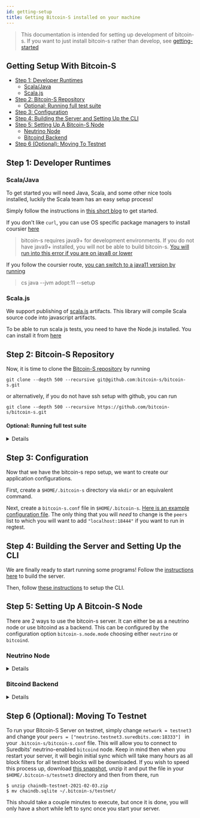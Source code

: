 ```yaml
---
id: getting-setup
title: Getting Bitcoin-S installed on your machine
---
```


> This documentation is intended for setting up development of bitcoin-s.
> If you want to just install bitcoin-s rather than develop, 
> see [getting-started](getting-started.md)

## Getting Setup With Bitcoin-S

<!-- START doctoc generated TOC please keep comment here to allow auto update -->
<!-- DON'T EDIT THIS SECTION, INSTEAD RE-RUN doctoc TO UPDATE -->
<!-- END doctoc -->

- [Step 1: Developer Runtimes](#step-1--developer-runtimes)
  * [Scala/Java](#scala-java)
  * [Scala.js](#scalajs)
- [Step 2: Bitcoin-S Repository](#step-2--bitcoin-s-repository)
    + [Optional: Running full test suite](#optional--running-full-test-suite)
- [Step 3: Configuration](#step-3--configuration)
- [Step 4: Building the Server and Setting Up the CLI](#step-4--building-the-server-and-setting-up-the-cli)
- [Step 5: Setting Up A Bitcoin-S Node](#step-5--setting-up-a-bitcoin-s-node)
  * [Neutrino Node](#neutrino-node)
  * [Bitcoind Backend](#bitcoind-backend)
- [Step 6 (Optional): Moving To Testnet](#step-6--optional---moving-to-testnet)

<!-- END doctoc generated TOC please keep comment here to allow auto update -->


## Step 1: Developer Runtimes

### Scala/Java
To get started you will need Java, Scala, and some other nice tools installed, luckily the Scala team has an easy setup process!

Simply follow the instructions in [this short blog](https://www.scala-lang.org/2020/06/29/one-click-install.html) to get started.

If you don't like `curl`, you can use OS specific package managers to install coursier [here](https://get-coursier.io/docs/2.0.0-RC2/cli-overview.html#installation)

>bitcoin-s requires java9+ for development environments. If you do not have java9+ installed, you will not be able to build bitcoin-s.
[You will run into this error if you are on java8 or lower](https://github.com/bitcoin-s/bitcoin-s/issues/3298)

If you follow the coursier route, [you can switch to a java11 version by running](https://get-coursier.io/docs/2.0.0-RC6-15/cli-java.html)

>cs java --jvm adopt:11 --setup

### Scala.js

We support publishing of [scala.js](https://www.scala-js.org/) artifacts. 
This library will compile Scala source code into javascript artifacts.

To be able to run scala js tests, you need to have the Node.js installed.
You can install it from [here](https://nodejs.org/en/)

## Step 2: Bitcoin-S Repository

Now, it is time to clone the [Bitcoin-S repository](https://github.com/bitcoin-s/bitcoin-s/) by running

```bashrc
git clone --depth 500 --recursive git@github.com:bitcoin-s/bitcoin-s.git
```

or alternatively, if you do not have ssh setup with github, you can run

```bashrc
git clone --depth 500 --recursive https://github.com/bitcoin-s/bitcoin-s.git
```


#### Optional: Running full test suite
<details>
> WARNING: This should not be done on low resource machines. Running the entire test suite requires at minimum of 4GB
> of RAM on the machine you are running this on.

To run the entire test suite, you need to download all bitcoind instances and eclair instances. This is needed for unit tests
or binding bitcoin-s to a bitcoind instance if you do not have locally running instances.

```bashrc
sbt downloadBitcoind
sbt downloadEclair
```

If you want to run the entire test suite you can run the following command after you download bitcoind
and eclair.

```bashrc
sbt test
```
</details>


## Step 3: Configuration

Now that we have the bitcoin-s repo setup, we want to create our application configurations. 

First, create a `$HOME/.bitcoin-s` directory via `mkdir` or an equivalent command. 

Next, create a `bitcoin-s.conf` file in `$HOME/.bitcoin-s`. [Here is an example configuration file](config/configuration.md#example-configuration-file). The only thing that you will _need_ to change is the `peers` list to which you will want to add `"localhost:18444"` if you want to run in regtest.

## Step 4: Building the Server and Setting Up the CLI

We are finally ready to start running some programs! Follow the [instructions here](applications/server.md#building-the-server) to build the server. 

Then, follow [these instructions](applications/cli.md) to setup the CLI.

## Step 5: Setting Up A Bitcoin-S Node

There are 2 ways to use the bitcoin-s server. It can either be as a neutrino node or use bitcoind as a backend.
This can be configured by the configuration option `bitcoin-s.node.mode` choosing either `neutrino` or `bitcoind`.

### Neutrino Node

<details>
To use a neutrino server you need to be paired with a bitcoin node that can serve compact filters.
[Suredbits](https://suredbits.com/) runs a mainnet and testnet node you can connect to them by setting your `peers` config option in the `$HOME/.bitcoin-s/bitcoin-s.conf` to:

Mainnet:

`bitcoin-s.node.peers = ["neutrino.suredbits.com:8333"]`

Testnet:

`bitcoin-s.node.peers = ["neutrino.testnet3.suredbits.com:18333"]`

If you would like to use your own node you can either use the bitcoind backend option or connect to your own compatible node.
There is no released version of bitcoind that is neutrino compatible, so you will either have to compile the latest `master` yourself, or use the experimental version provided by running `sbt downloadBitcoind`. 

After building your bitcoin-s server, properly configuring it to be in `neutrino` mode you can start your server with:

```bashrc
./app/server/target/universal/stage/bin/bitcoin-s-server
```

and once this is done, you should be able to communicate with the server using

```bashrc
./app/cli/target/universal/stage/bin/bitcoin-s-cli getnewaddress
```
</details>

### Bitcoind Backend

<details>
We recommend creating a directory someplace in which to run your `bitcoind` node. Once you have this directory created, add the following `bitcoin.conf` file to it:

```
regtest=1
server=1
rpcuser=[your username here]
rpcpassword=[your password here]
daemon=1
blockfilterindex=1
peerblockfilters=1
debug=1
txindex=1
```

If you already have a bitcoind node running and would like to connect your bitcoin-s server to it you can set your node's mode to `bitcoind`.

You will need to configure bitcoin-s to be able to find your bitcoind.
If you would only like bitcoin-s to connect to bitcoind and start it itself then you only need to properly set the `rpcuser`, and `rpcpassword` options.
If you would like bitcoin-s to launch bitcoind on start up you will need to set the other configuration options.
These options should default to use the latest bitcoind downloaded from `sbt downloadBitcoind`.

```$xslt
bitcoin-s {
    bitcoind-rpc {
        # bitcoind rpc username
        rpcuser = user
        # bitcoind rpc password
        rpcpassword = password

        # Binary location of bitcoind
        binary = ${HOME}/.bitcoin-s/binaries/bitcoind/bitcoin-0.20.1/bin/bitcoind
        # bitcoind datadir
        datadir = ${HOME}/.bitcoin
        # bitcoind network binding
        bind = localhost
        # bitcoind p2p port
        port = 8333
        # bitcoind rpc binding
        rpcbind = localhost
        # bitcoind rpc port
        rpcport = 8332
    }
}
```

</details>

## Step 6 (Optional): Moving To Testnet

To run your Bitcoin-S Server on testnet, simply change `network = testnet3` and change
your `peers = ["neutrino.testnet3.suredbits.com:18333"] ` in your `.bitcoin-s/bitcoin-s.conf` file.
This will allow you to connect to Suredbits' neutrino-enabled `bitcoind` node.
Keep in mind then when you restart your server, it will begin initial sync which will take
many hours as all block filters for all testnet blocks will be downloaded.
If you wish to speed this process up,
download [this snapshot](https://s3-us-west-2.amazonaws.com/www.suredbits.com/chaindb-testnet-2021-02-03.zip), unzip it and put the file in your `$HOME/.bitcoin-s/testnet3` directory and then from there, run

```bashrc
$ unzip chaindb-testnet-2021-02-03.zip
$ mv chaindb.sqlite ~/.bitcoin-s/testnet/
```

This should take a couple minutes to execute, but once it is done, you will only have a short while left to sync once you start your server.
